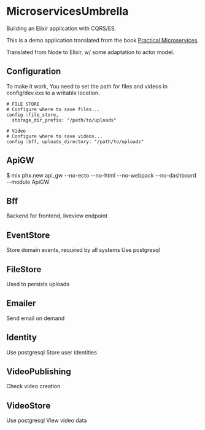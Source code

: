 # MicroservicesUmbrella

Building an Elixir application with CQRS/ES.

This is a demo application translated from the book [Practical Microservices](https://pragprog.com/titles/egmicro/practical-microservices/).

Translated from Node to Elixir, w/ some adaptation to actor model.

## Configuration

To make it work, You need to set the path for files and videos in config/dev.exs to a writable location.

```
# FILE STORE
# Configure where to save files...
config :file_store,
  storage_dir_prefix: "/path/to/uploads"

# Video
# Configure where to save videos...
config :bff, uploads_directory: "/path/to/uploads"
```

## ApiGW

$ mix phx.new api_gw --no-ecto --no-html --no-webpack --no-dashboard --module ApiGW

## Bff

Backend for frontend, liveview endpoint

## EventStore

Store domain events, required by all systems
Use postgresql

## FileStore

Used to persists uploads

## Emailer

Send email on demand

## Identity

Use postgresql
Store user identities

## VideoPublishing

Check video creation

## VideoStore

Use postgresql
View video data